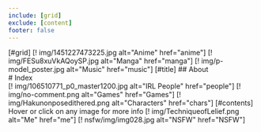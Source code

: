 ```yaml
---
include: [grid]
exclude: [content]
footer: false
---
```


[#grid]
    [! img/1451227473225.jpg alt="Anime" href="anime"]
    [! img/FESu8xuVkAQoySP.jpg alt="Manga" href="manga"]
    [! img/p-model_poster.jpg alt="Music" href="music"]
    [#title]
            ## About  
            # Index  
    [! img/106510771_p0_master1200.jpg alt="IRL People" href="people"]
    [! img/no-comment.png alt="Games" href="Games"]
    [! img/Hakunonposedithered.png alt="Characters" href="chars"]
    [#contents]
            Hover or click on any image for more info
    [! img/TechniqueofLelief.png alt="Me" href="me"]
    [! nsfw/img/img028.jpg alt="NSFW" href="NSFW"]
